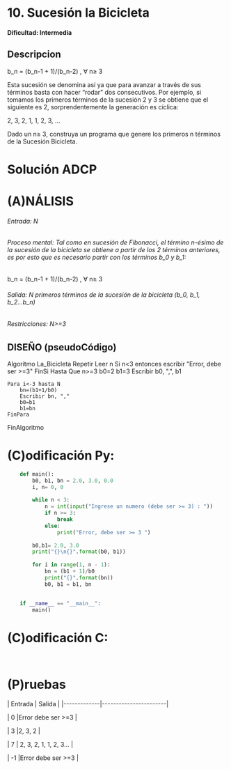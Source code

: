 # 10. Sucesión la Bicicleta

#### Dificultad: Intermedia

## Descripcion

b_n = (b_n-1 + 1)/(b_n-2) , ∀ n≥ 3

Esta sucesión se denomina así ya que para avanzar a través de sus términos basta con hacer “rodar” dos consecutivos. Por ejemplo, si tomamos los primeros términos de la sucesión 2 y 3 se obtiene que el siguiente es 2, sorprendentemente la generación es cíclica:

2, 3, 2, 1, 1, 2, 3, …

Dado un n≥ 3, construya un programa que genere los primeros n términos de la Sucesión Bicicleta.

# Solución ADCP

# (A)NÁLISIS
###### Entrada: N  

###### Proceso mental: Tal como en sucesión de Fibonacci, el término n-ésimo de la sucesión de la bicicleta se obtiene a partir de los 2 términos anteriores, es por esto que es necesario partir con los términos b_0 y b_1:

b_n = (b_n-1 + 1)/(b_n-2) , ∀ n≥ 3


###### Salida: N primeros términos de la sucesión de la bicicleta (b_0, b_1, b_2...b_n)

###### Restricciones: N>=3

## DISEÑO (pseudoCódigo)
Algoritmo La_Bicicleta
    Repetir 
        Leer n
        Si n<3 entonces escribir "Error, debe ser >=3"
        FinSi
    Hasta Que n>=3
    b0=2
    b1=3
    Escribir b0, ",", b1

    Para i<-3 hasta N
        bn=(b1+1/b0)
        Escribir bn, ","
        b0=b1
        b1=bn
    FinPara
FinAlgoritmo



# (C)odificación Py:
```py
    def main():
        b0, b1, bn = 2.0, 3.0, 0.0
        i, n= 0, 0
        
        while n < 3:
            n = int(input("Ingrese un numero (debe ser >= 3) : "))
            if n >= 3:
                break
            else:
                print("Error, debe ser >= 3 ")
                
        b0,b1= 2.0, 3.0
        print("{}\n{}".format(b0, b1))
        
        for i in range(1, n - 1):
            bn = (b1 + 1)/b0
            print("{}".format(bn))
            b0, b1 = b1, bn
        
    
    if __name__ == "__main__":
        main()
```
# (C)odificación C:
```c
    
```
# (P)ruebas

|      Entrada |     Salida           |
\|-------------|-----------------------|

| 0            |Error debe ser >=3    |

| 3            |2, 3, 2               |

| 7            | 2, 3, 2, 1, 1, 2, 3… |

| -1           |Error debe ser >=3    |



